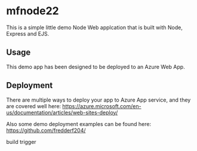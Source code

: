 # mfnode22
This is a simple little demo Node Web applcation that is built with Node, Express and EJS.

## Usage
This demo app has been designed to be deployed to an Azure Web App.

## Deployment
There are multiple ways to deploy your app to Azure App service, and they are covered well here: https://azure.microsoft.com/en-us/documentation/articles/web-sites-deploy/

Also some demo deployment examples can be found here: https://github.com/fredderf204/

build trigger